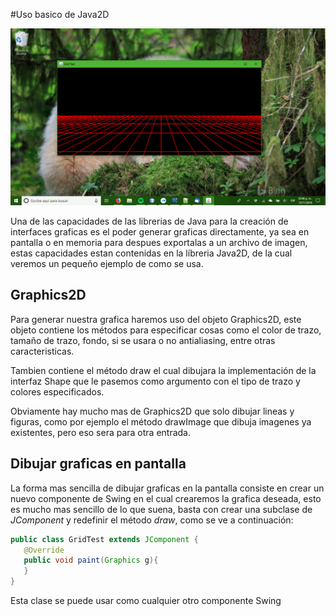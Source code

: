 #Uso basico de Java2D

![Un ejemplo de que se puede hacer con Java2D](grid.png "Un ejemplo de que se puede hacer con Java2D")


Una de las capacidades de las librerias de Java para la creación de interfaces
graficas es el poder generar graficas directamente, ya sea en pantalla o en
memoria para despues exportalas a un archivo de imagen, estas capacidades estan
contenidas en la líbreria Java2D, de la cual veremos un pequeño ejemplo de
como se usa.

## Graphics2D
Para generar nuestra grafica haremos uso del objeto Graphics2D, este objeto
contiene los métodos para especificar cosas como el color de trazo, tamaño de 
trazo, fondo, si se usara o no antialiasing, entre otras caracteristicas.

Tambien contiene el método draw el cual dibujara la implementación de la 
interfaz Shape que le pasemos como argumento con el tipo de trazo y colores 
especificados.

Obviamente hay mucho mas de Graphics2D que solo dibujar lineas y figuras, como
por ejemplo el método drawImage que dibuja imagenes ya existentes, pero eso sera
para otra entrada.

## Dibujar graficas en pantalla
La forma mas sencilla de dibujar graficas en la pantalla consiste en crear un
nuevo componente de Swing en el cual crearemos la grafica deseada, esto es mucho
mas sencillo de lo que suena, basta con crear una subclase de *JComponent* y
redefinir el método *draw*, como se ve a continuación:

```java
public class GridTest extends JComponent {
   @Override
   public void paint(Graphics g){
   }
}
```

Esta clase se puede usar como cualquier otro componente Swing 
